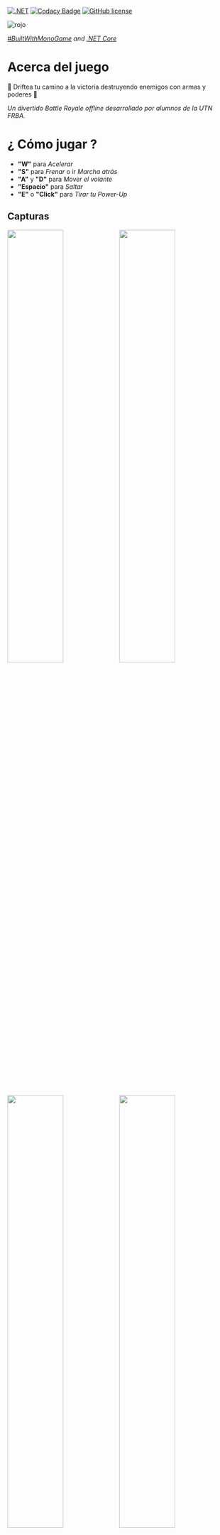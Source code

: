[![.NET](https://github.com/tgc-utn/tgc-monogame-tp/actions/workflows/dotnet.yml/badge.svg)](https://github.com/tgc-utn/tgc-monogame-tp/actions/workflows/dotnet.yml) [![Codacy Badge](https://app.codacy.com/project/badge/Grade/63382c4441444632b06d83dcc6dab106)](https://app.codacy.com/gh/tgc-utn/tgc-monogame-tp/dashboard?utm_source=gh&utm_medium=referral&utm_content=&utm_campaign=Badge_grade) [![GitHub license](https://img.shields.io/github/license/tgc-utn/tgc-monogame-tp.svg)](https://github.com/tgc-utn/tgc-monogame-tp/blob/master/LICENSE)

![rojo](https://user-images.githubusercontent.com/22857096/232965350-2cad4720-48f2-4cf9-aab8-cc2b182b92e0.png) 

*[#BuiltWithMonoGame](http://www.monogame.net) and [.NET Core](https://dotnet.microsoft.com)*

# Acerca del juego

🚗 Driftea tu camino a la victoria destruyendo enemigos con armas y poderes 🚀 <br>

_Un divertido Battle Royale offline desarrollado por alumnos de la UTN FRBA._

# ¿ Cómo jugar ?

- **"W"** para _Acelerar_
- **"S"** para _Frenar_ o ir _Marcha atrás_
- **"A"** y **"D"** para _Mover el volante_
- **"Espacio"** para _Saltar_
- **"E"** o **"Click"** para _Tirar tu Power-Up_

## Capturas
<img src="https://user-images.githubusercontent.com/22857096/234354687-ebb92530-eb2f-48e0-a533-9f2be9a9c426.png" width=50% height=50%><img src="https://user-images.githubusercontent.com/22857096/234354699-d0fe534b-6b23-4df4-9602-cfa3ed667776.png" width=50% height=50%><img src="https://user-images.githubusercontent.com/22857096/234354706-96bb71d1-d945-4ecd-8014-4fe43a5ee2fe.png" width=50% height=50%><img src="https://user-images.githubusercontent.com/22857096/234354724-0fe0fc1c-c063-4d63-b5ac-f44a0c510924.png" width=50% height=50%>

## Game Play

>Acá el Video Gameplay

# Equipo CAFErojo 
Apellido, Nombre | Apodo | Pit Rol
------------------| ------ | -----
Nielsen Pellinacci, J. Manuel	| *Juanma* | Jackman
Cabral, Sebastian Rolando |	*Sebas* | Wheel-gunner 
Montecchia, Eduardo	| ---- | Wheel-gunner
Veloso, Rocio Belen	| *Ro* | Gas (wo)man
Villegas Avalos,	Carlos Alejandro | *Charly* |  Tire carrier
Greco,	Luca | Luquitas | Tire carrier

## Diseño Actual
Clases Verdes  |  Clases Amarillas | Clases Rojas
------- | ------------------| ------
Clases que vamos a utilizar *solo para implementar su lógica.* Son de apoyo y **no deberían ser modificadas.** | Se van a modificar constantemente. Acá va toda la lógica de movimiento, ubicación en el espacio, colisiones, etc | Son Interfaces o de apoyo para un desarrollo libre de errores o confusiones

<img src="https://user-images.githubusercontent.com/22857096/232848566-efbd58b0-4afa-4236-9829-bfb6537efde5.png" width=100% height=100%>
